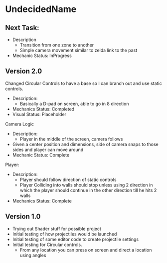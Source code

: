 # UndecidedName

## Next Task:
- Description
  - Transition from one zone to another
  - Simple camera movement similar to zelda link to the past
- Mechanic Status: InProgress

## Version 2.0
Changed Circular Controls to have a base so I can branch out and use static controls.
- Description: 
  - Basically a D-pad on screen, able to go in 8 direction
- Mechanics Status: Completed
- Visual Status: Placeholder

Camera Logic
- Description:
  - Player in the middle of the screen, camera follows
- Given a center position and dimensions, side of camera snaps to those sides and player can move around
- Mechanic Status: Complete

Player:
- Description: 
  - Player should follow direction of static controls
  - Player Colliding into walls should stop unless using 2 direction in which the player should continue in the other direction till he hits 2 walls
- Mechanics Status: Complete

## Version 1.0
- Trying out Shader stuff for possible project
- Initial testing of how projectiles would be launched
- Initial testing of some editor code to create projectile settings
- Initial testing for Circular controls. 
  - From any location you can press on screen and direct a location using angles

